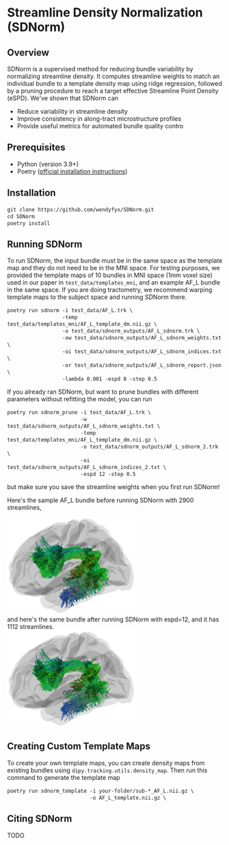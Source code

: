 # Streamline Density Normalization (SDNorm)

## Overview
SDNorm is a supervised method for reducing bundle variability by normalizing streamline density. It computes streamline weights to match an individual bundle to a template density map using ridge regression, followed by a pruning procedure to reach a target effective Streamline Point Density (eSPD). We've shown that SDNorm can
- Reduce variability in streamline density
- Improve consistency in along-tract microstructure profiles
- Provide useful metrics for automated bundle quality contro

## Prerequisites
- Python (version 3.9+)
- Poetry ([official installation instructions](https://python-poetry.org/docs/#installing-with-pipx))

## Installation
```
git clone https://github.com/wendyfyx/SDNorm.git
cd SDNorm
poetry install
```

## Running SDNorm
To run SDNorm, the input bundle must be in the same space as the template map and they do not need to be in the MNI space. For testing purposes, we provided the template maps of 10 bundles in MNI space (1mm voxel size) used in our paper in `test_data/templates_mni`, and an example AF_L bundle in the same space. If you are doing tractometry, we recommend warping template maps to the subject space and running SDNorm there.
```
poetry run sdnorm -i test_data/AF_L.trk \
                  -temp test_data/templates_mni/AF_L_template_dm.nii.gz \
                  -o test_data/sdnorm_outputs/AF_L_sdnorm.trk \
                  -ow test_data/sdnorm_outputs/AF_L_sdnorm_weights.txt \
                  -oi test_data/sdnorm_outputs/AF_L_sdnorm_indices.txt \
                  -or test_data/sdnorm_outputs/AF_L_sdnorm_report.json \
                  -lambda 0.001 -espd 8 -step 0.5
```
If you already ran SDNorm, but want to prune bundles with different parameters without refitting the model, you can run
```
poetry run sdnorm_prune -i test_data/AF_L.trk \
                        -w test_data/sdnorm_outputs/AF_L_sdnorm_weights.txt \
                        -temp test_data/templates_mni/AF_L_template_dm.nii.gz \
                        -o test_data/sdnorm_outputs/AF_L_sdnorm_2.trk \
                        -oi test_data/sdnorm_outputs/AF_L_sdnorm_indices_2.txt \
                        -espd 12 -step 0.5

```
but make sure you save the streamline weights when you first run SDNorm!

Here's the sample AF_L bundle before running SDNorm with 2900 streamlines,
<div>
  <img
  src="test_data/AF_L_orig.png"
  width="300">
</div>
and here's the same bundle after running SDNorm with espd=12, and it has 1112 streamlines.
<div>
<img
  src="test_data/AF_L_espd12.png"
  width="300">
</div>



## Creating Custom Template Maps
To create your own template maps, you can create density maps from existing bundles using `dipy.tracking.utils.density_map`. Then run this command to generate the template map
```
poetry run sdnorm_template -i your-folder/sub-*_AF_L.nii.gz \
                           -o AF_L_template.nii.gz \
```

## Citing SDNorm
TODO
